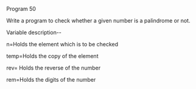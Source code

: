 Program 50

Write a program to check whether a given number is a palindrome or not.

Variable description--

n=Holds the element which is to be checked

temp=Holds the copy of the element

rev= Holds the reverse of the number

rem=Holds the digits of the number
